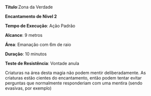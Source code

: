 **Titulo**:Zona da Verdade

**Encantamento de Nível 2**

**Tempo de Execução**: Ação Padrão

**Alcance**: 9 metros

**Área**: Emanação com 6m de raio

**Duração**: 10 minutos

**Teste de Resistência**: Vontade anula

Criaturas na área desta magia não podem mentir deliberadamente. As criaturas estão cientes do encantamento, então podem tentar evitar perguntas que normalmente responderiam com uma mentira (sendo evasivas, por exemplo)
